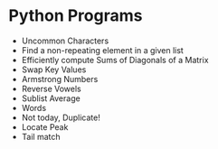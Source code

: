 # Python Programs

- Uncommon Characters
- Find a non-repeating element in a given list
- Efficiently compute Sums of Diagonals of a Matrix
- Swap Key Values
- Armstrong Numbers
- Reverse Vowels
- Sublist Average
- Words
- Not today, Duplicate!
- Locate Peak
- Tail match
